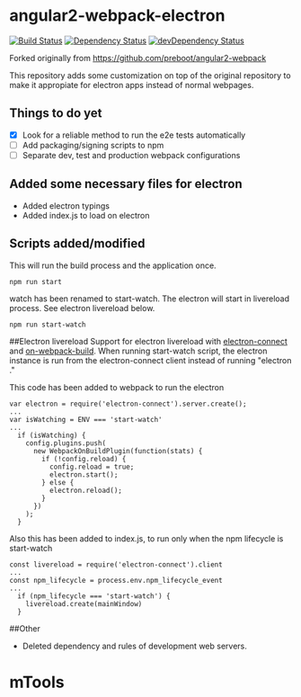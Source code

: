 # angular2-webpack-electron

[![Build Status](https://travis-ci.org/bertofer/angular2-electron.svg?branch=master)](https://travis-ci.org/bertofer/angular2-webpack-electron)
[![Dependency Status](https://david-dm.org/bertofer/angular2-electron.svg)](https://david-dm.org/bertofer/angular2-electron)
[![devDependency Status](https://david-dm.org/bertofer/angular2-electron/dev-status.svg)](https://david-dm.org/bertofer/angular2-electron#info=devDependencies)

Forked originally from https://github.com/preboot/angular2-webpack

This repository adds some customization on top of the original repository to make it appropiate for electron apps instead of normal webpages.
## Things to do yet
- [x] Look for a reliable method to run the e2e tests automatically
- [ ] Add packaging/signing scripts to npm
- [ ] Separate dev, test and production webpack configurations

## Added some necessary files for electron
- Added electron typings
- Added index.js to load on electron

## Scripts added/modified
This will run the build process and the application once.
```
npm run start
```
watch has been renamed to start-watch. The electron will start in livereload process. See electron livereload below.
```
npm run start-watch
```

##Electron livereload
Support for electron livereload with [electron-connect](https://www.npmjs.com/package/electron-connect) and [on-webpack-build](https://www.npmjs.com/package/on-build-webpack).
When running start-watch script, the electron instance is run from the electron-connect client instead of running "electron ."

This code has been added to webpack to run the electron
```
var electron = require('electron-connect').server.create();
...
var isWatching = ENV === 'start-watch'
...
  if (isWatching) {
    config.plugins.push(
      new WebpackOnBuildPlugin(function(stats) {
        if (!config.reload) {
          config.reload = true;
          electron.start();
        } else {
          electron.reload();
        }
      })
    );
  }

```

Also this has been added to index.js, to run only when the npm lifecycle is start-watch
```
const livereload = require('electron-connect').client
...
const npm_lifecycle = process.env.npm_lifecycle_event
...
  if (npm_lifecycle === 'start-watch') {
    livereload.create(mainWindow)
  }

```

##Other
- Deleted dependency and rules of development web servers.
# mTools
